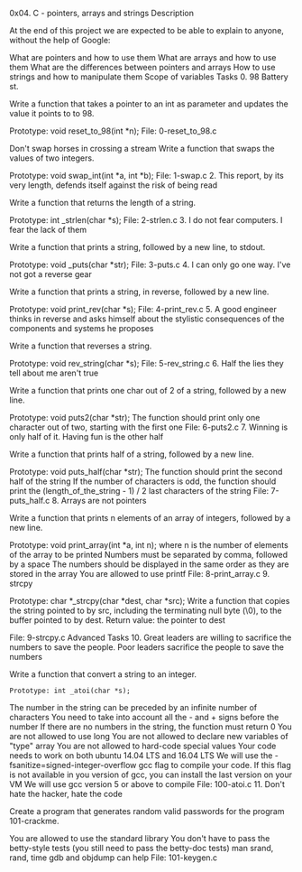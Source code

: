 0x04. C - pointers, arrays and strings Description

At the end of this project we are expected to be able to explain to anyone, without the help of Google:

What are pointers and how to use them
What are arrays and how to use them
What are the differences between pointers and arrays
How to use strings and how to manipulate them
Scope of variables
Tasks 0. 98 Battery st.

Write a function that takes a pointer to an int as parameter and updates the value it points to to 98.

Prototype: void reset_to_98(int *n);
File: 0-reset_to_98.c

Don't swap horses in crossing a stream
Write a function that swaps the values of two integers.

Prototype: void swap_int(int *a, int *b);
File: 1-swap.c 2. This report, by its very length, defends itself against the risk of being read

Write a function that returns the length of a string.

Prototype: int _strlen(char *s);
File: 2-strlen.c 3. I do not fear computers. I fear the lack of them

Write a function that prints a string, followed by a new line, to stdout.

Prototype: void _puts(char *str);
File: 3-puts.c 4. I can only go one way. I've not got a reverse gear

Write a function that prints a string, in reverse, followed by a new line.

Prototype: void print_rev(char *s);
File: 4-print_rev.c 5. A good engineer thinks in reverse and asks himself about the stylistic consequences of the components and systems he proposes

Write a function that reverses a string.

Prototype: void rev_string(char *s);
File: 5-rev_string.c 6. Half the lies they tell about me aren't true

Write a function that prints one char out of 2 of a string, followed by a new line.

Prototype: void puts2(char *str); The function should print only one character out of two, starting with the first one
File: 6-puts2.c 7. Winning is only half of it. Having fun is the other half

Write a function that prints half of a string, followed by a new line.

Prototype: void puts_half(char *str); The function should print the second half of the string If the number of characters is odd, the function should print the (length_of_the_string - 1) / 2 last characters of the string
File: 7-puts_half.c 8. Arrays are not pointers

Write a function that prints n elements of an array of integers, followed by a new line.

Prototype: void print_array(int *a, int n); where n is the number of elements of the array to be printed Numbers must be separated by comma, followed by a space The numbers should be displayed in the same order as they are stored in the array You are allowed to use printf
File: 8-print_array.c 9. strcpy

Prototype: char *_strcpy(char *dest, char *src); Write a function that copies the string pointed to by src, including the terminating null byte (\0), to the buffer pointed to by dest.
Return value: the pointer to dest

File: 9-strcpy.c Advanced Tasks 10. Great leaders are willing to sacrifice the numbers to save the people. Poor leaders sacrifice the people to save the numbers

Write a function that convert a string to an integer.

    Prototype: int _atoi(char *s);
The number in the string can be preceded by an infinite number of characters
You need to take into account all the - and + signs before the number
If there are no numbers in the string, the function must return 0
You are not allowed to use long
You are not allowed to declare new variables of "type" array
You are not allowed to hard-code special values
Your code needs to work on both ubuntu 14.04 LTS and 16.04 LTS
We will use the -fsanitize=signed-integer-overflow gcc flag to compile your code. If this flag is not available in you version of gcc, you can install the last version on your VM
We will use gcc version 5 or above to compile
File: 100-atoi.c 11. Don't hate the hacker, hate the code

Create a program that generates random valid passwords for the program 101-crackme.

You are allowed to use the standard library
You don't have to pass the betty-style tests (you still need to pass the betty-doc tests)
man srand, rand, time
gdb and objdump can help
File: 101-keygen.c
